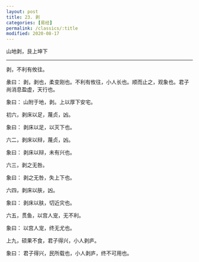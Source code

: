 ```yaml
---
layout: post
title: 23. 剥
categories: [易经]
permalink: /classics/:title
modified: 2020-08-17
---
```


山地剥，艮上坤下

---

剥，不利有攸往。

彖曰： 剥，剥也，柔变刚也。不利有攸往，小人长也。顺而止之，观象也。君子尚消息盈虚，天行也。

象曰： 山附于地，剥。上以厚下安宅。

初六，剥床以足，蔑贞，凶。

象曰： 剥床以足，以灭下也。

六二，剥床以辩，蔑贞，凶。

象曰： 剥床以辩，未有兴也。

六三，剥之无咎。

象曰： 剥之无咎，失上下也。

六四，剥床以肤，凶。

象曰： 剥床以肤，切近灾也。

六五，贯鱼，以宫人宠，无不利。

象曰： 以宫人宠，终无尤也。

上九，硕果不食，君子得兴，小人剥庐。

象曰： 君子得兴，民所载也，小人剥庐，终不可用也。
